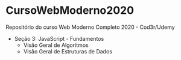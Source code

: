# CursoWebModerno2020
Repositório do curso Web Moderno Completo 2020 - Cod3r/Udemy

* Seção 3: JavaScript - Fundamentos
    * Visão Geral de Algoritmos
    * Visão Geral de Estruturas de Dados